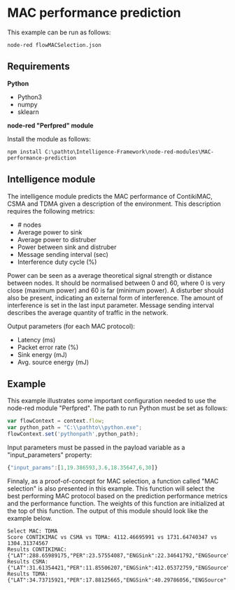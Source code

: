 # MAC performance prediction

This example can be run as follows: 

```
node-red flowMACSelection.json
```

## Requirements
**Python**

<ul>
	<li>Python3</li>
	<li>numpy</li>
	<li>sklearn</li>
</ul>

**node-red "Perfpred" module**

Install the module as follows:
```
npm install C:\pathto\Intelligence-Framework\node-red-modules\MAC-performance-prediction
```

## Intelligence module
The intelligence module predicts the MAC performance of ContikiMAC, CSMA and TDMA given a description of the environment. This description requires the following metrics:
<ul>
        <li># nodes</li>
        <li>Average power to sink</li>
        <li>Average power to distruber</li>
        <li>Power between sink and distruber</li>
        <li>Message sending interval (sec)</li>
        <li>Interference duty cycle (%)</li>
</ul>

Power can be seen as a average theoretical signal strength or distance between nodes. It should be normalised between 0 and 60, where 0 is very close (maximum power) and 60 is far (minimum power).
A disturber should also be present, indicating an external form of interference. The amount of interference is set in the last input parameter. Message sending interval describes the average quantity of traffic in the network. 


Output parameters (for each MAC protocol):
<ul>
    <li>Latency (ms)</li>
    <li>Packet error rate (%)</li>
    <li>Sink energy (mJ)</li>
    <li>Avg. source energy (mJ)</li>
</ul>

## Example
This example illustrates some important configuration needed to use the node-red module "Perfpred". The path to run Python must be set as follows:

```javascript
var flowContext = context.flow;
var python_path = "C:\\pathto\\python.exe";
flowContext.set('pythonpath',python_path);
```

Input parameters must be passed in the payload variable as a "input_parameters" property:

```javascript
{"input_params":[1,19.386593,3.6,18.35647,6,30]}
```
Finnaly, as a proof-of-concept for MAC selection, a function called "MAC selection" is also presented in this example. This function will select the best performing MAC protocol based on the prediction performance metrics and the performance function. The weights of this function are initialized at the top of this function. The output of this module should look like the example below.

```
Select MAC: TDMA
Score CONTIKIMAC vs CSMA vs TDMA: 4112.46695991 vs 1731.64740347 vs 1304.31374567
Results CONTIKIMAC: {"LAT":288.65989175,"PER":23.57554087,"ENGSink":22.34641792,"ENGSource":24.74458099}
Results CSMA: {"LAT":31.61354421,"PER":11.85506207,"ENGSink":412.05372759,"ENGSource":410.70513028}
Results TDMA: {"LAT":34.73715921,"PER":17.88125665,"ENGSink":40.29786056,"ENGSource":22.58146051}
```
